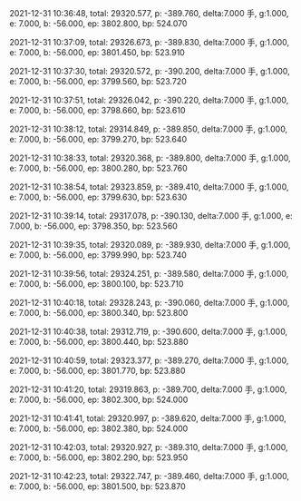 2021-12-31 10:36:48, total: 29320.577, p: -389.760, delta:7.000 手, g:1.000, e: 7.000, b: -56.000, ep: 3802.800, bp: 524.070

2021-12-31 10:37:09, total: 29326.673, p: -389.830, delta:7.000 手, g:1.000, e: 7.000, b: -56.000, ep: 3801.450, bp: 523.910

2021-12-31 10:37:30, total: 29320.572, p: -390.200, delta:7.000 手, g:1.000, e: 7.000, b: -56.000, ep: 3799.560, bp: 523.720

2021-12-31 10:37:51, total: 29326.042, p: -390.220, delta:7.000 手, g:1.000, e: 7.000, b: -56.000, ep: 3798.660, bp: 523.610

2021-12-31 10:38:12, total: 29314.849, p: -389.850, delta:7.000 手, g:1.000, e: 7.000, b: -56.000, ep: 3799.270, bp: 523.640

2021-12-31 10:38:33, total: 29320.368, p: -389.800, delta:7.000 手, g:1.000, e: 7.000, b: -56.000, ep: 3800.280, bp: 523.760

2021-12-31 10:38:54, total: 29323.859, p: -389.410, delta:7.000 手, g:1.000, e: 7.000, b: -56.000, ep: 3799.630, bp: 523.630

2021-12-31 10:39:14, total: 29317.078, p: -390.130, delta:7.000 手, g:1.000, e: 7.000, b: -56.000, ep: 3798.350, bp: 523.560

2021-12-31 10:39:35, total: 29320.089, p: -389.930, delta:7.000 手, g:1.000, e: 7.000, b: -56.000, ep: 3799.990, bp: 523.740

2021-12-31 10:39:56, total: 29324.251, p: -389.580, delta:7.000 手, g:1.000, e: 7.000, b: -56.000, ep: 3800.100, bp: 523.710

2021-12-31 10:40:18, total: 29328.243, p: -390.060, delta:7.000 手, g:1.000, e: 7.000, b: -56.000, ep: 3800.340, bp: 523.800

2021-12-31 10:40:38, total: 29312.719, p: -390.600, delta:7.000 手, g:1.000, e: 7.000, b: -56.000, ep: 3800.440, bp: 523.880

2021-12-31 10:40:59, total: 29323.377, p: -389.270, delta:7.000 手, g:1.000, e: 7.000, b: -56.000, ep: 3801.770, bp: 523.880

2021-12-31 10:41:20, total: 29319.863, p: -389.700, delta:7.000 手, g:1.000, e: 7.000, b: -56.000, ep: 3802.300, bp: 524.000

2021-12-31 10:41:41, total: 29320.997, p: -389.620, delta:7.000 手, g:1.000, e: 7.000, b: -56.000, ep: 3802.380, bp: 524.000

2021-12-31 10:42:03, total: 29320.927, p: -389.310, delta:7.000 手, g:1.000, e: 7.000, b: -56.000, ep: 3802.290, bp: 523.950

2021-12-31 10:42:23, total: 29322.747, p: -389.460, delta:7.000 手, g:1.000, e: 7.000, b: -56.000, ep: 3801.500, bp: 523.870